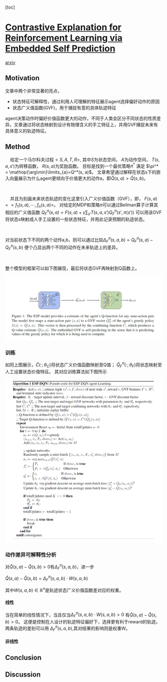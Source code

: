 [toc]

# [Contrastive Explanation for Reinforcement Learning via Embedded Self Prediction](./contrastive_explanations_for_reinforcement_learning_via_embedded_self_predictions.pdf)
[arxiv](https://arxiv.org/abs/2010.05180)

## Motivation
文章中两个非常显著的亮点，
* 状态特征可解释性，通过利用人可理解的特征展示agent选择偏好动作的原因
* 状态广义值函数(GVF)，用于捕捉有意的具体轨迹特征

agent决策动作时偏好价值函数更大的动作，不同于人类会区分不同状态的性质差异。文章通过将状态映射到设计有物理含义的手工特征上，并用GVF捕捉未来有具体意义的轨迹特征。

## Method
&nbsp;&nbsp;&nbsp;&nbsp;给定一个马尔科夫过程$<S,A,T,R>$,
其中$S$为状态空间，
$A$为动作空间，
$T(s, a, s \prime)$为转移函数，
$R(s, a)$为奖励函数。
目标是找到一个最优策略$\pi^*$
满足
$\pi^* = \mathop{\arg\min}\limits_{a}=Q^*(s, a)$。
文章希望通过解释在状态s下的嵌入向量展示为什么agent更倾向于价值更大的动作a，即$\hat Q(s, a) > \hat Q(s, b)$。

<br/>

&nbsp;&nbsp;&nbsp;&nbsp;并且为刻画未来状态轨迹的变化这里引入广义价值函数（GVF），即，
$F(s,a) = <f_1(s,a), \cdots, f_n(s,a)>$。
对给定的MDP和策略$\pi$可以通过Bellman算子计算其相应的广义值函数
$Q_F^\pi(s, a) = F(s,a) + \gamma\sum_{s\prime}T(s, a, s \prime)Q_F^\pi(s \prime, \pi(s \prime))$
可以用该GVF将状态s映射成人手工设置的一些状态特征，并用此记录预期的轨迹状态。

<br/>

对当前状态下不同的两个动作a,b，则可以通过比较$\Delta_F^\pi(s,a,b)=Q_F^\pi(s, a)-Q_F^\pi(s, b)$
便个凸显出两个不同的动作在未来轨迹上的差异。

<br/>

整个模型的框架可以如下图展现，最后将状态GVF再映射到Q函数上。

![](fig/Contrastive%20Explanation%20for%20RL%20via%20ESP/ESP_frame.jpg)

### 训练
如同上图展示，$\hat C(\cdot;\theta_C )$将状态广义价值函数映射至Q值；
$\hat Q_F^\pi(\cdot; \theta_F)$将状态映射至人工设置状态价值特征。
其对应训练算法如下图所示

![](fig/Contrastive%20Explanation%20for%20RL%20via%20ESP/ESP_algo.jpg)

### 动作差异可解释性分析
对$\hat Q(s,a) - \hat Q(s,b) > 0$有$\Delta_F^\pi(s, a, b)$，进一步

$\hat Q(s,a) - \hat Q(s,b) = \Delta_F^\pi(s, a, b) \cdot W(s,a,b)$

其中$W(s, a, b) \in \mathbb{R}^n$是轨迹状态广义价值函数差对应的权重。

#### 线性
当在简单的线性情况下，当且仅当$\Delta_F^\pi(s, a, b) \cdot W(s,a,b) > 0$
有$\hat Q(s,a) - \hat Q(s,b) > 0$。
这便是控制在人设计的轨迹特征偏好下，选择更有利于reward的轨迹。两条轨迹的差别可以用
$\Delta_F^\pi(s,a,b)$,其对结果的影响则是权重W。

#### 非线性

## Conclusion

## Discussion
